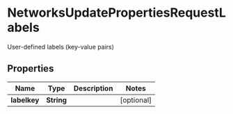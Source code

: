 

# NetworksUpdatePropertiesRequestLabels

User-defined labels (key-value pairs)

## Properties

| Name | Type | Description | Notes |
|------------ | ------------- | ------------- | -------------|
|**labelkey** | **String** |  |  [optional] |



